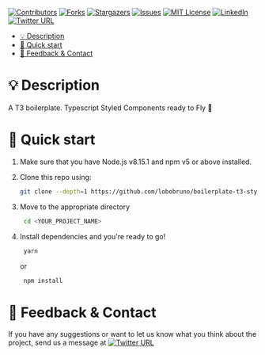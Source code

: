 [![Contributors][contributors-shield]][contributors-url]
[![Forks][forks-shield]][forks-url]
[![Stargazers][stars-shield]][stars-url]
[![Issues][issues-shield]][issues-url]
[![MIT License][license-shield]][license-url]
[![LinkedIn][linkedin-shield]][linkedin-url]
[![Twitter URL][twitter-shield]][twitter-url]

- [💡 Description](#-description)
- [🚀 Quick start](#-quick-start)
- [📣 Feedback \& Contact](#-feedback--contact)

# 💡 Description

A T3 boilerplate. Typescript Styled Components ready to Fly 🚀

# 🚀 Quick start

1. Make sure that you have Node.js v8.15.1 and npm v5 or above installed.
2. Clone this repo using:
   ```sh
   git clone --depth=1 https://github.com/lobobruno/boilerplate-t3-styled-components.git <YOUR_PROJECT_NAME>
   ```
3. Move to the appropriate directory

   ```sh
    cd <YOUR_PROJECT_NAME>
   ```

4. Install dependencies and you're ready to go!
   ```sh
    yarn
   ```
   or
   ```sh
    npm install
   ```

# 📣 Feedback & Contact

If you have any suggestions or want to let us know what you think about the project, send us a message at [![Twitter URL][twitter-shield-msg]][twitter-url]

[contributors-shield]: https://img.shields.io/github/contributors/lobobruno/boilerplate-t3-styled-components.svg?style=for-the-badge
[contributors-url]: https://github.com/lobobruno/boilerplate-t3-styled-components/graphs/contributors
[forks-shield]: https://img.shields.io/github/forks/lobobruno/boilerplate-t3-styled-components.svg?style=for-the-badge
[forks-url]: https://github.com/lobobruno/boilerplate-t3-styled-components/network/members
[stars-shield]: https://img.shields.io/github/stars/lobobruno/boilerplate-t3-styled-components.svg?style=for-the-badge
[stars-url]: https://github.com/lobobruno/boilerplate-t3-styled-components/stargazers
[issues-shield]: https://img.shields.io/github/issues/lobobruno/boilerplate-t3-styled-components.svg?style=for-the-badge
[issues-url]: https://github.com/lobobruno/boilerplate-t3-styled-components/issues
[license-shield]: https://img.shields.io/github/license/lobobruno/boilerplate-t3-styled-components.svg?style=for-the-badge
[license-url]: https://github.com/lobobruno/boilerplate-t3-styled-components/blob/main/LICENSE
[linkedin-shield]: https://img.shields.io/badge/-LinkedIn-black.svg?style=for-the-badge&logo=linkedin&colorB=555
[linkedin-url]: https://linkedin.com/in/lobobruno
[twitter-shield]: https://img.shields.io/twitter/url/https/twitter.com/brunowlf.svg?style=social&label=Follow%20%40brunowlf
[twitter-shield-msg]: https://img.shields.io/twitter/url/https/twitter.com/brunowlf.svg?style=social&label=%20%40brunowlf
[twitter-url]: https://twitter.com/brunowlf

```

```

